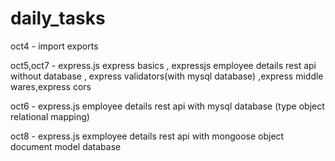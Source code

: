 # daily_tasks

oct4 - import exports

oct5,oct7 - express.js express basics , expressjs employee details rest api without database , express validators(with mysql database) ,express middle wares,express cors

oct6 - express.js employee details rest api with mysql database (type object relational mapping)

oct8 - express.js exmployee details rest api  with mongoose object document model database

